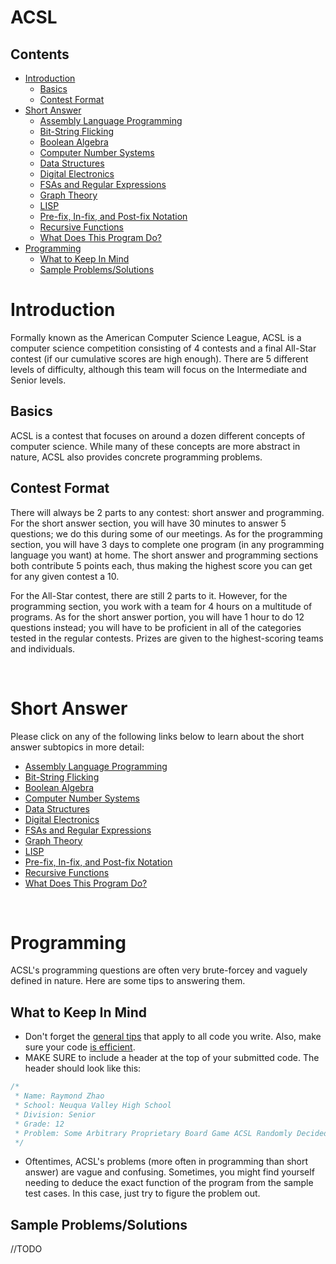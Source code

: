 # ACSL

## Contents
- [Introduction](#introduction)
  - [Basics](#basics)
  - [Contest Format](#contestformat)
- [Short Answer](#short-answer)
  - [Assembly Language Programming](/resources/acsl/assembly)
  - [Bit-String Flicking](/resources/acsl/bitstringflicking)
  - [Boolean Algebra](/resources/acsl/booleanalgebra)
  - [Computer Number Systems](/resources/acsl/numbersystems)
  - [Data Structures](/resources/acsl/datastructures)
  - [Digital Electronics](/resources/acsl/digitalelectronics)
  - [FSAs and Regular Expressions](/resources/acsl/regex)
  - [Graph Theory](/resources/acsl/graphtheory)
  - [LISP](/resources/acsl/lisp)
  - [Pre-fix, In-fix, and Post-fix Notation](/resources/acsl/notation)
  - [Recursive Functions](/resources/acsl/recursion)
  - [What Does This Program Do?](/resources/acsl/wdtpd)
- [Programming](#programming)
  - [What to Keep In Mind](#whattokeepinmind)
  - [Sample Problems/Solutions](#sampleproblemssolutions)
  
# Introduction

Formally known as the American Computer Science League, ACSL is a computer science competition consisting of 4 contests and a final All-Star contest (if our cumulative scores are high enough). 
There are 5 different levels of difficulty, although this team will focus on the Intermediate and Senior levels.

## Basics

ACSL is a contest that focuses on around a dozen different concepts of computer science. 
While many of these concepts are more abstract in nature, ACSL also provides concrete programming problems.

## Contest Format

There will always be 2 parts to any contest: short answer and programming. For the short answer section, 
you will have 30 minutes to answer 5 questions; we do this during some of our meetings. As for the programming section, you will have 3 days to complete one program (in any programming language you want) at home. The short answer and programming sections both contribute 5 points each, thus making the highest score you can get for any given contest a 10.

For the All-Star contest, there are still 2 parts to it. However, for the programming section, you work with a team for 4 hours on a multitude of programs. As for the short answer portion, you will have 1 hour to do 12 questions instead; you will have to be proficient in all of the categories tested in the regular contests. Prizes are given to the highest-scoring teams and individuals.

<br>

# Short Answer

Please click on any of the following links below to learn about the short answer subtopics in more detail:
  
- [Assembly Language Programming](/resources/acsl/assembly)
- [Bit-String Flicking](/resources/acsl/bitstringflicking)
- [Boolean Algebra](/resources/acsl/booleanalgebra)
- [Computer Number Systems](/resources/acsl/numbersystems)
- [Data Structures](/resources/acsl/datastructures)
- [Digital Electronics](/resources/acsl/digitalelectronics)
- [FSAs and Regular Expressions](/resources/acsl/regex)
- [Graph Theory](/resources/acsl/graphtheory)
- [LISP](/resources/acsl/lisp)
- [Pre-fix, In-fix, and Post-fix Notation](/resources/acsl/notation)
- [Recursive Functions](/resources/acsl/recursion)
- [What Does This Program Do?](/resources/acsl/wdtpd)

<br>

# Programming

ACSL's programming questions are often very brute-forcey and vaguely defined in nature. Here are some tips
to answering them.

## What to Keep In Mind

- Don't forget the [general tips](/resources/tips) that apply to all code you write. Also, make sure your code [is efficient](/resources/efficiency).
- MAKE SURE to include a header at the top of your submitted code. The header should look like this:
```java
/*
 * Name: Raymond Zhao
 * School: Neuqua Valley High School
 * Division: Senior
 * Grade: 12
 * Problem: Some Arbitrary Proprietary Board Game ACSL Randomly Decided To Come Up With
 */
```
- Oftentimes, ACSL's problems (more often in programming than short answer) are vague and confusing. Sometimes, you might find yourself
needing to deduce the exact function of the program from the sample test cases. In this case, just try to figure the problem out.

## Sample Problems/Solutions

//TODO
